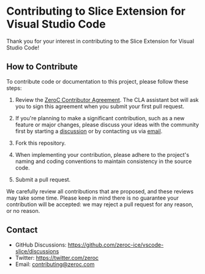 # Contributing to Slice Extension for Visual Studio Code

Thank you for your interest in contributing to the Slice Extension for Visual Studio Code!

## How to Contribute

To contribute code or documentation to this project, please follow these steps:

1. Review the [ZeroC Contributor Agreement](https://gist.github.com/zcabot/1a4c24dca55adaa83d78cdeabc63226b).
   The CLA assistant bot will ask you to sign this agreement when you submit
   your first pull request.

2. If you're planning to make a significant contribution, such as a new feature
   or major changes, please discuss your ideas with the community first by
   starting a [discussion](https://github.com/zeroc-ice/vscode-slice/discussions) or by
   contacting us via [email](mailto:contributing@zeroc.com).

3. Fork this repository.

4. When implementing your contribution, please adhere to the project's naming
   and coding conventions to maintain consistency in the source code.

5. Submit a pull request.

We carefully review all contributions that are proposed, and these reviews may take
some time. Please keep in mind there is no guarantee your contribution will be
accepted: we may reject a pull request for any reason, or no reason.

## Contact

- GitHub Discussions: <https://github.com/zeroc-ice/vscode-slice/discussions>
- Twitter: <https://twitter.com/zeroc>
- Email: <contributing@zeroc.com>
